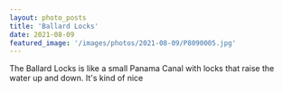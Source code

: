 ```yaml
---
layout: photo_posts
title: 'Ballard Locks'
date: 2021-08-09
featured_image: '/images/photos/2021-08-09/P8090005.jpg'
---
```


The Ballard Locks is like a small Panama Canal with locks that raise the water up and down. 
It's kind of nice